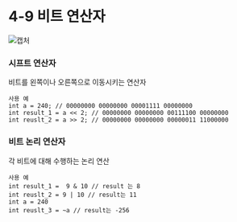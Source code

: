 # 4-9 비트 연산자

![캡처](https://github.com/madwil730/C-Project/assets/65881884/4b1c14bd-72e7-47f9-9b1f-8d258eeac365)  


### 시프트 연산자  
비트를 왼쪽이나 오른쪽으로 이동시키는 연산자
```
사용 예
int a = 240; // 00000000 00000000 00001111 00000000
int result_1 = a << 2; // 00000000 00000000 00111100 00000000
int reuslt_2 = a >> 2; // 00000000 00000000 00000011 11000000
```

### 비트 논리 연산자  
각 비트에 대해 수행하는 논리 연산
```
사용 예
int result_1 =  9 & 10 // result 는 8
int reuslt_2 = 9 | 10 // result는 11
int a = 240
int reuslt_3 = ~a // result는 -256
```





